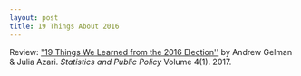```yaml
---
layout: post
title: 19 Things About 2016
---
```


Review: ["19 Things We Learned from the 2016 Election''](http://www.tandfonline.com/doi/full/10.1080/2330443X.2017.1356775) by Andrew Gelman & Julia Azari. _Statistics and Public Policy_ Volume 4(1). 2017.
